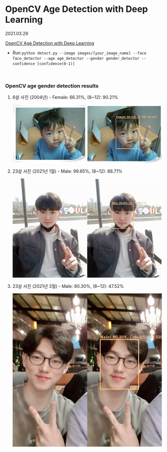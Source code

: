 # OpenCV Age Detection with Deep Learning

2021.03.29

[OpenCV Age Detection with Deep Learning](https://www.pyimagesearch.com/2020/04/13/opencv-age-detection-with-deep-learning/)

* Run `python detect.py --image images/[your_image_name] --face face_detector --age age_detector --gender gender_detector --confidence [confidence(0-1)]`

<br>

### OpenCV age gender detection results

1. 6살 사진 (2004년) - Female: 66.31%, (8~12): 90.21%

   ![result1](https://github.com/hyunmin0317/OpenCV_Study/blob/master/week02/AgeGenderDetector/Github/result1.jpg?raw=true)

2. 23살 사진 (2021년 1월) - Male: 99.65%, (8~12): 88.71%

   ![result2](https://github.com/hyunmin0317/OpenCV_Study/blob/master/week02/AgeGenderDetector/Github/result2.jpg?raw=true)

3. 23살 사진 (2021년 3월) - Male: 80.30%, (8~12): 47.52%

   ![result3](https://github.com/hyunmin0317/OpenCV_Study/blob/master/week02/AgeGenderDetector/Github/result3.jpg?raw=true)